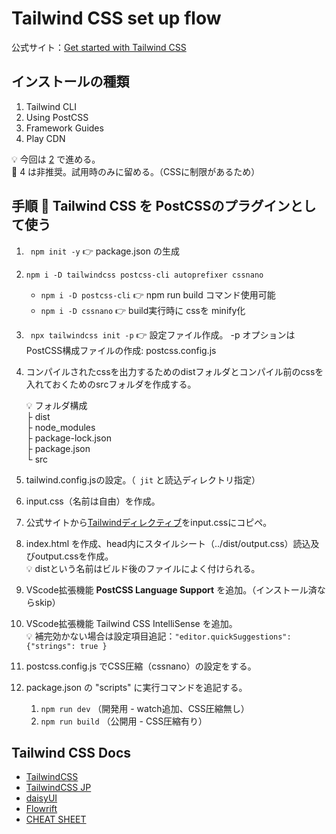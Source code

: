 # Tailwind CSS set up flow

公式サイト：[Get started with  Tailwind CSS](https://tailwindcss.com/docs/installation)

## インストールの種類

1. Tailwind CLI
2. Using PostCSS
3. Framework Guides
4. Play CDN

💡 今回は [2](https://tailwindcss.com/docs/installation/using-postcss) で進める。  
🙅 4 は非推奨。試用時のみに留める。（CSSに制限があるため）

## 手順 📗 Tailwind CSS を PostCSSのプラグインとして使う

1. ` npm init -y`  👉 package.json の生成
2. ` npm i -D tailwindcss postcss-cli autoprefixer cssnano `
   - ` npm i -D postcss-cli ` 👉 npm run build コマンド使用可能
   - ` npm i -D cssnano ` 👉 build実行時に cssを minify化 
3. ` npx tailwindcss init -p`  👉 設定ファイル作成。 -p オプションはPostCSS構成ファイルの作成: postcss.config.js
4. コンパイルされたcssを出力するためのdistフォルダとコンパイル前のcssを入れておくためのsrcフォルダを作成する。  

   💡 フォルダ構成  
          ├ dist  
          ├ node_modules  
          ├ package-lock.json  
          ├ package.json  
          └ src  

6. tailwind.config.jsの設定。（` jit`  と読込ディレクトリ指定）
7. input.css（名前は自由）を作成。
8. 公式サイトから[Tailwindディレクティブ](https://tailwindcss.com/docs/installation)をinput.cssにコピペ。
9. index.html を作成、head内にスタイルシート（../dist/output.css）読込及びoutput.cssを作成。  
   💡 distという名前はビルド後のファイルによく付けられる。
10. VScode拡張機能 **PostCSS Language Support** を追加。（インストール済ならskip）
11. VScode拡張機能 Tailwind CSS IntelliSense を追加。  
   💡 補完効かない場合は設定項目追記：` "editor.quickSuggestions": {"strings": true } `
12. postcss.config.js でCSS圧縮（cssnano）の設定をする。
13. package.json の "scripts" に実行コマンドを追記する。
    1.  ` npm run dev ` （開発用 - watch追加、CSS圧縮無し）
    2.  ` npm run build ` （公開用 - CSS圧縮有り）

## Tailwind CSS Docs

- [TailwindCSS](https://tailwindcss.com/docs/installation)
- [TailwindCSS JP](https://tailwindcss.jp/docs/installation)
- [daisyUI](https://daisyui.com/components/)
- [Flowrift](https://flowrift.com/w/)
- [CHEAT SHEET](https://nerdcave.com/tailwind-cheat-sheet)
